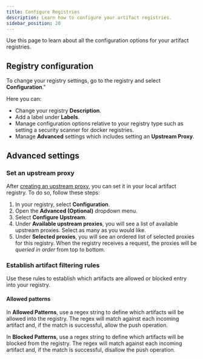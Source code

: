 ```yaml
---
title: Configure Registries
description: Learn how to configure your artifact registries. 
sidebar_position: 20
---
```


Use this page to learn about all the configuration options for your artifact registries. 

## Registry configuration

To change your registry settings, go to the registry and select **Configuration**."

Here you can:
- Change your registry **Description**.
- Add a label under **Labels**.
- Manage configuration options relative to your registry type such as setting a security scanner for docker registries.
- Manage **Advanced** settings which includes setting an **Upstream Proxy**. 

## Advanced settings

### Set an upstream proxy

After [creating an upstream proxy](/docs/artifact-registry/manage-registries/create-registry#create-an-upstream-proxy), you can set it in your local artifact registry. To do so, follow these steps:

1. In your registry, select **Configuration**.
2. Open the **Advanced (Optional)** dropdown menu. 
3. Select **Configure Upstream**.
4. Under **Available upstream proxies**, you will see a list of available upstream proxies. Select as many as you would like. 
5. Under **Selected proxies**, you will see an ordered list of selected proxies for this registry. When the registry receives a request, the proxies will be *queried in order* from top to bottom.

### Establish artifact filtering rules

Use these rules to establish which artifacts are allowed or blocked entry into your registry.

#### Allowed patterns

In **Allowed Patterns**, use a regex string to define which artifacts will be allowed into the registry. The regex will match against each incoming artifact and, if the match is successful, allow the push operation. 

In **Blocked Patterns**, use a regex string to define which artifacts will be blocked from the registry. The regex will match against each incoming artifact and, if the match is successful, disallow the push operation. 
